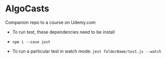 # AlgoCasts

Companion repo to a course on Udemy.com

- To run test, these dependencies need to be install
- `npm i --save jest`

- To run a particular test in watch mode:
`jest folderName/test.js --watch`

 